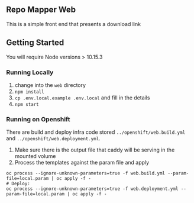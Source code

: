 ## Repo Mapper Web

This is a simple front end that presents a download link

## Getting Started

You will require Node versions > 10.15.3

### Running Locally

1. change into the `web` directory
2. `npm install`
3. `cp .env.local.example .env.local` and fill in the details
4. `npm start`

### Running on Openshift

There are build and deploy infra code stored `../openshift/web.build.yml` and `../openshift/web.deployment.yml`.
1. Make sure there is the output file that caddy will be serving in the mounted volume
2. Process the templates against the param file and apply 
```
oc process --ignore-unknown-parameters=true -f web.build.yml --param-file=local.param | oc apply -f -
# Deploy:
oc process --ignore-unknown-parameters=true -f web.deployment.yml --param-file=local.param | oc apply -f -
```

